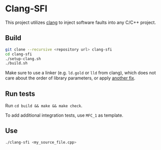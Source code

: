 # Clang-SFI

This project utilizes [clang](https://clang.llvm.org/) to inject software faults into any C/C++ project.

## Build

```bash
git clone --recursive <repository url> clang-sfi
cd clang-sfi
./setup-clang.sh
./build.sh
```

Make sure to use a linker (e.g. `ld.gold` or `lld` from clang), which does not care about the order of library parameters, or apply [another fix](https://stackoverflow.com/questions/34164594/gcc-ld-method-to-determine-link-order-of-static-libraries/34168951#34168951).

## Run tests

Run `cd build && make && make check`.

To add additional integration tests, use `MFC_1` as template.

## Use

```bash
./clang-sfi <my_source_file.cpp>
```
